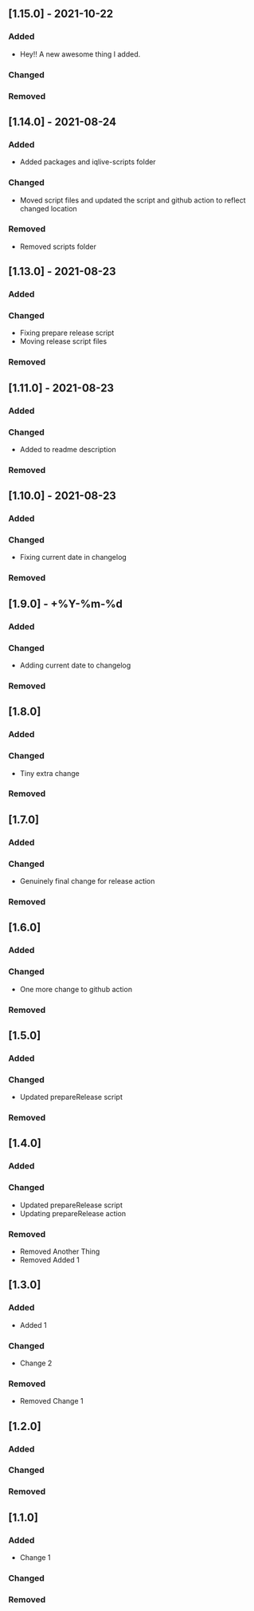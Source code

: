## [1.15.0] - 2021-10-22

### Added

- Hey!! A new awesome thing I added.

### Changed


### Removed


## [1.14.0] - 2021-08-24

### Added

- Added packages and iqlive-scripts folder

### Changed

- Moved script files and updated the script and github action to reflect changed location

### Removed

- Removed scripts folder

## [1.13.0] - 2021-08-23

### Added


### Changed

- Fixing prepare release script
- Moving release script files

### Removed


## [1.11.0] - 2021-08-23

### Added


### Changed

- Added to readme description

### Removed


## [1.10.0] - 2021-08-23

### Added


### Changed

- Fixing current date in changelog

### Removed


## [1.9.0] -  +%Y-%m-%d

### Added


### Changed

- Adding current date to changelog

### Removed


## [1.8.0]

### Added


### Changed

- Tiny extra change

### Removed


## [1.7.0]

### Added


### Changed

- Genuinely final change for release action

### Removed


## [1.6.0]

### Added


### Changed

- One more change to github action

### Removed


## [1.5.0]

### Added


### Changed

- Updated prepareRelease script

### Removed


## [1.4.0]

### Added


### Changed

- Updated prepareRelease script
- Updating prepareRelease action

### Removed

- Removed Another Thing
- Removed Added 1

## [1.3.0]

### Added

- Added 1

### Changed

- Change 2

### Removed

- Removed Change 1

## [1.2.0]

### Added


### Changed


### Removed


## [1.1.0]

### Added

- Change 1

### Changed


### Removed


